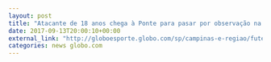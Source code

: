 ```yaml
---
layout: post
title: "Atacante de 18 anos chega à Ponte para pasar por observação na Copa São Paulo "
date: 2017-09-13T20:00:10+00:00
external_link: "http://globoesporte.globo.com/sp/campinas-e-regiao/futebol/times/ponte-preta/noticia/atacante-de-18-anos-chega-a-ponte-para-passar-por-observacao-na-copa-sao-paulo.ghtml"
categories: news globo.com
---
```

